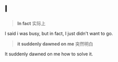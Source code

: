 # I

> **In fact** 实际上

I said i was busy, but in fact, I just didn't want to go.

> **it suddenly dawned on me** 突然明白

It suddenly dawned on me how to solve it.